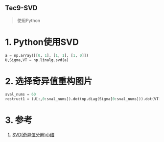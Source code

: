 Tec9-SVD
---
> 使用Python

# 1. Python使用SVD
```py
a = np.array([[0, 1], [1, 1], [1, 0]])
U,Sigma,VT = np.linalg.svd(a)
```

# 2. 选择奇异值重构图片
```py
sval_nums = 60
restruct1 = (U[:,0:sval_nums]).dot(np.diag(Sigma[0:sval_nums])).dot(VT[0:sval_nums,:])
```

# 3. 参考
1. <a href = "https://www.cnblogs.com/endlesscoding/p/10033527.html">SVD(奇异值分解)小结</a>